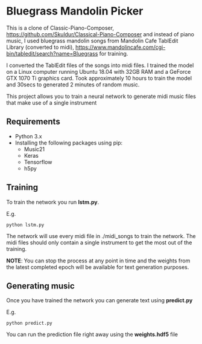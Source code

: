 # Bluegrass Mandolin Picker

This is a clone of Classic-Piano-Composer, https://github.com/Skuldur/Classical-Piano-Composer and instead of piano music, I used bluegrass mandolin songs from Mandolin Cafe TablEdit Library (converted to midi), https://www.mandolincafe.com/cgi-bin/tabledit/search?name=Bluegrass for training.

I converted the TablEdit files of the songs into midi files.  I trained the model on a Linux computer running Ubuntu 18.04 with 32GB RAM and a GeForce GTX 1070 Ti graphics card.  Took approximately 10 hours to train the model and 30secs to generated 2 minutes of random music.




This project allows you to train a neural network to generate midi music files that make use of a single instrument

## Requirements

* Python 3.x
* Installing the following packages using pip:
	* Music21
	* Keras
	* Tensorflow
	* h5py

## Training

To train the network you run **lstm.py**.

E.g.

```
python lstm.py
```

The network will use every midi file in ./midi_songs to train the network. The midi files should only contain a single instrument to get the most out of the training.

**NOTE**: You can stop the process at any point in time and the weights from the latest completed epoch will be available for text generation purposes.

## Generating music

Once you have trained the network you can generate text using **predict.py**

E.g.

```
python predict.py
```

You can run the prediction file right away using the **weights.hdf5** file
